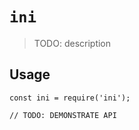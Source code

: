 # `ini`

> TODO: description

## Usage

```
const ini = require('ini');

// TODO: DEMONSTRATE API
```
